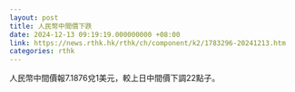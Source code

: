 ```yaml
---
layout: post
title: 人民幣中間價下跌
date: 2024-12-13 09:19:19.000000000 +08:00
link: https://news.rthk.hk/rthk/ch/component/k2/1783296-20241213.htm
categories: rthk
---
```


人民幣中間價報7.1876兌1美元，較上日中間價下調22點子。
